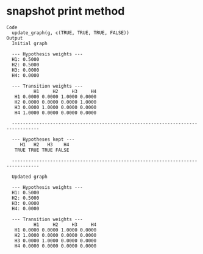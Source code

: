 # snapshot print method

    Code
      update_graph(g, c(TRUE, TRUE, TRUE, FALSE))
    Output
      Initial graph
      
      --- Hypothesis weights ---
      H1: 0.5000
      H2: 0.5000
      H3: 0.0000
      H4: 0.0000
      
      --- Transition weights ---
              H1     H2     H3     H4
       H1 0.0000 0.0000 1.0000 0.0000
       H2 0.0000 0.0000 0.0000 1.0000
       H3 0.0000 1.0000 0.0000 0.0000
       H4 1.0000 0.0000 0.0000 0.0000
      
      --------------------------------------------------------------------------------
      
      --- Hypotheses kept ---
         H1   H2   H3    H4
       TRUE TRUE TRUE FALSE
      
      --------------------------------------------------------------------------------
      
      Updated graph
      
      --- Hypothesis weights ---
      H1: 0.5000
      H2: 0.5000
      H3: 0.0000
      H4: 0.0000
      
      --- Transition weights ---
              H1     H2     H3     H4
       H1 0.0000 0.0000 1.0000 0.0000
       H2 1.0000 0.0000 0.0000 0.0000
       H3 0.0000 1.0000 0.0000 0.0000
       H4 0.0000 0.0000 0.0000 0.0000

